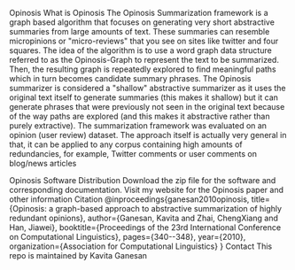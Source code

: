 Opinosis
What is Opinosis
The Opinosis Summarization framework is a graph based algorithm that focuses on generating very short abstractive summaries from large amounts of text. These summaries can resemble micropinions or "micro-reviews" that you see on sites like twitter and four squares. The idea of the algorithm is to use a word graph data structure referred to as the Opinosis-Graph to represent the text to be summarized. Then, the resulting graph is repeatedly explored to find meaningful paths which in turn becomes candidate summary phrases. The Opinosis summarizer is considered a "shallow" abstractive summarizer as it uses the original text itself to generate summaries (this makes it shallow) but it can generate phrases that were previously not seen in the original text because of the way paths are explored (and this makes it abstractive rather than purely extractive). The summarization framework was evaluated on an opinion (user review) dataset. The approach itself is actually very general in that, it can be applied to any corpus containing high amounts of redundancies, for example, Twitter comments or user comments on blog/news articles

Opinosis Software Distribution
Download the zip file for the software and corresponding documentation.
Visit my website for the Opinosis paper and other information
Citation
@inproceedings{ganesan2010opinosis,
  title={Opinosis: a graph-based approach to abstractive summarization of highly redundant opinions},
  author={Ganesan, Kavita and Zhai, ChengXiang and Han, Jiawei},
  booktitle={Proceedings of the 23rd International Conference on Computational Linguistics},
  pages={340--348},
  year={2010},
  organization={Association for Computational Linguistics}
}
Contact
This repo is maintained by Kavita Ganesan
